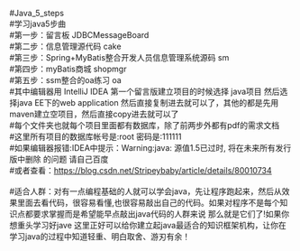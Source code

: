 #Java_5_steps    
#学习java5步曲  
#第一步：留言板                                      JDBCMessageBoard  
#第二步：信息管理源代码                               cake  
#第三步：Spring+MyBatis整合开发人员信息管理系统源码    sm  
#第四步：myBatis商城                                 shopmgr  
#第五步：ssm整合的oa练习                              oa  
#其中编辑器用 IntelliJ IDEA  第一个留言版建立项目的时候选择 java项目 然后选择java EE下的web application 然后直接复制进去就可以了，其他的都是先用maven建立空项目，然后直接copy进去就可以了  
#每个文件夹也就每个项目里面都有数据库，除了前两步外都有pdf的需求文档  
#这里所有项目的数据库帐号是:root 密码是:111111  
#如果编辑器报错:IDEA中提示：Warning:java: 源值1.5已过时, 将在未来所有发行版中删除 的问题  请自己百度  
#或者查看：https://blog.csdn.net/Stripeybaby/article/details/80010734  
\
#适合人群：对有一点编程基础的人就可以学会java，先让程序跑起来，然后从效果里面去看代码，很容易看懂,也很容易敲出自己的代码。如果对程序不是每个知识点都要求掌握而是希望能早点敲出java代码的人群来说 那么就是它们了!如果你想重头学习好jave 这里正好可以给你建立起java最适合的知识框架机构，让你在学习java的过程中知道轻重、明白取舍、游刃有余！
